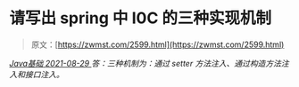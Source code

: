 <!--yml
category: 未分类
date: 0001-01-01 00:00:00
--->

# 请写出 spring 中 I0C 的三种实现机制

> 原文：[https://zwmst.com/2599.html](https://zwmst.com/2599.html)

   [ *Java基础* ](https://zwmst.com/java%e5%9f%ba%e7%a1%80)*[ <time datetime="2021-08-29T11:19:22+08:00"> 2021-08-29 </time> ](https://zwmst.com/2599.html)  答：三种机制为：通过 setter 方法注入、通过构造方法注入和接口注入。*